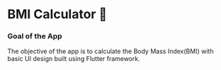 


# BMI Calculator 💪

### Goal of the App

The objective of the app is to calculate the Body Mass Index(BMI) with basic UI design built using Flutter framework.

